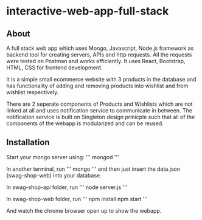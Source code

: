 # interactive-web-app-full-stack

## About

A full stack web app which uses Mongo, Javascript, Node.js framework as backend tool for creating servers, APIs and http requests. All the requests were tested on Postman and works efficiently. It uses React, Bootstrap, HTML, CSS for frontend development. 

It is a simple small ecommerce website with 3 products in the database and has functionality of adding and removing products into wishlist and from wishlist respectively.

There are 2 seperate components of Products and Wishlists which are not linked at all and uses notification service to communicate in between. The notification service is built on Singleton design prinicple such that all of the components of the webapp is modularized and can be reused.

## Installation

Start your mongo server using:
'''
mongod
'''

In another terminal, run
'''
mongo
'''
and then just insert the data.json (swag-shop-web) into your database.

In swag-shop-api folder, run 
'''
node server.js
'''

In swag-shop-web folder, run
'''
npm install
npm start
'''

And watch the chrome browser open up to show the webapp.
